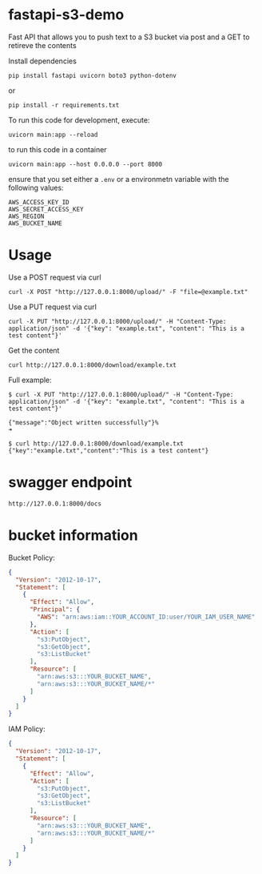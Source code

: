 # fastapi-s3-demo
Fast API that allows you to push text to a S3 bucket via post and a GET to retireve the contents



Install dependencies
```
pip install fastapi uvicorn boto3 python-dotenv
```
or
```
pip install -r requirements.txt
```

To run this code for development, execute:
```
uvicorn main:app --reload
```

to run this code in a container
```
uvicorn main:app --host 0.0.0.0 --port 8000
```

ensure that you set either a `.env` or a environmetn variable with the following values:
```
AWS_ACCESS_KEY_ID
AWS_SECRET_ACCESS_KEY
AWS_REGION
AWS_BUCKET_NAME
```


# Usage

Use a POST request via curl
```
curl -X POST "http://127.0.0.1:8000/upload/" -F "file=@example.txt"
```

Use a PUT request via curl
```
curl -X PUT "http://127.0.0.1:8000/upload/" -H "Content-Type: application/json" -d '{"key": "example.txt", "content": "This is a test content"}'
```

Get the content
```
curl http://127.0.0.1:8000/download/example.txt
```


Full example:
```
$ curl -X PUT "http://127.0.0.1:8000/upload/" -H "Content-Type: application/json" -d '{"key": "example.txt", "content": "This is a test content"}'           

{"message":"Object written successfully"}%                                                                                                                               ➜  

$ curl http://127.0.0.1:8000/download/example.txt
{"key":"example.txt","content":"This is a test content"}

```


# swagger endpoint
```
http://127.0.0.1:8000/docs
```

# bucket information

Bucket Policy:

```json
{
  "Version": "2012-10-17",
  "Statement": [
    {
      "Effect": "Allow",
      "Principal": {
        "AWS": "arn:aws:iam::YOUR_ACCOUNT_ID:user/YOUR_IAM_USER_NAME"
      },
      "Action": [
        "s3:PutObject",
        "s3:GetObject",
        "s3:ListBucket"
      ],
      "Resource": [
        "arn:aws:s3:::YOUR_BUCKET_NAME",
        "arn:aws:s3:::YOUR_BUCKET_NAME/*"
      ]
    }
  ]
}
```

IAM Policy:

```json
{
  "Version": "2012-10-17",
  "Statement": [
    {
      "Effect": "Allow",
      "Action": [
        "s3:PutObject",
        "s3:GetObject",
        "s3:ListBucket"
      ],
      "Resource": [
        "arn:aws:s3:::YOUR_BUCKET_NAME",
        "arn:aws:s3:::YOUR_BUCKET_NAME/*"
      ]
    }
  ]
}
```


